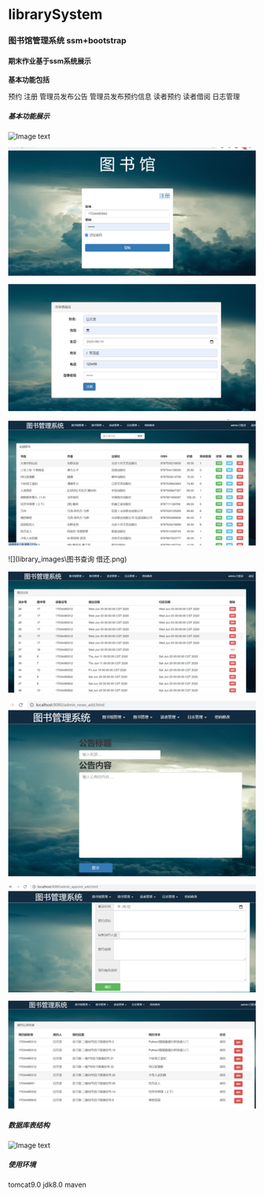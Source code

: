 # librarySystem
### 图书馆管理系统 ssm+bootstrap



#### 期末作业基于ssm系统展示

 

**基本功能包括**

预约
注册
管理员发布公告
管理员发布预约信息
读者预约
读者借阅
日志管理

##### 基本功能展示

![Image text](https://github.com/byescoding/librarySystem/blob/master/library_images/QQ%E6%88%AA%E5%9B%BE20200702133500.png)



![](library_images\登录.png)



![](library_images\注册.png)



![](library_images\管理员查看全部图书画面.png)



![](library_images\图书查询  借还.png)



![](library_images\借还日志管理界面.png)



![](library_images\发布公告.png)



![](library_images\发布预约信息界面.png)



![Image text](library_images\预约日志信息界面.png)





##### 数据库表结构

![Image text](https://github.com/byescoding/librarySystem/blob/master/library_images/QQ%E6%88%AA%E5%9B%BE20200702133924.png)



##### 使用环境

tomcat9.0  jdk8.0  maven  
